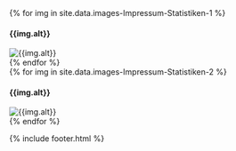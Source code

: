 ---
---

<div class="row">
  {% for img in site.data.images-Impressum-Statistiken-1 %}
  <div class="col-lg-4">
    <h4>
      {{img.alt}}
    </h4>
    <img class="img-thumbnail" src="{{img.src}}" alt='{{img.alt}}'/>
  </div>
  {% endfor %}
</div>
<div class="row">
  {% for img in site.data.images-Impressum-Statistiken-2 %}
  <div class="col-lg-4">
    <h4>
      {{img.alt}}
    </h4>
    <img class="img-thumbnail" src="{{img.src}}" alt='{{img.alt}}'/>
  </div>
  {% endfor %}
</div>

{% include footer.html %}
